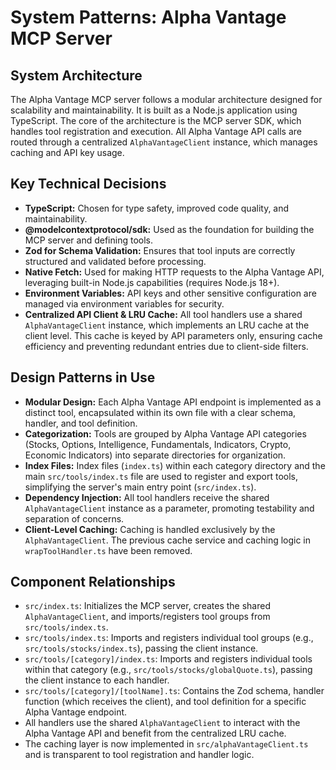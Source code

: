 # System Patterns: Alpha Vantage MCP Server

## System Architecture

The Alpha Vantage MCP server follows a modular architecture designed for scalability and maintainability. It is built as a Node.js application using TypeScript. The core of the architecture is the MCP server SDK, which handles tool registration and execution. All Alpha Vantage API calls are routed through a centralized `AlphaVantageClient` instance, which manages caching and API key usage.

## Key Technical Decisions

- **TypeScript:** Chosen for type safety, improved code quality, and maintainability.
- **@modelcontextprotocol/sdk:** Used as the foundation for building the MCP server and defining tools.
- **Zod for Schema Validation:** Ensures that tool inputs are correctly structured and validated before processing.
- **Native Fetch:** Used for making HTTP requests to the Alpha Vantage API, leveraging built-in Node.js capabilities (requires Node.js 18+).
- **Environment Variables:** API keys and other sensitive configuration are managed via environment variables for security.
- **Centralized API Client & LRU Cache:** All tool handlers use a shared `AlphaVantageClient` instance, which implements an LRU cache at the client level. This cache is keyed by API parameters only, ensuring cache efficiency and preventing redundant entries due to client-side filters.

## Design Patterns in Use

- **Modular Design:** Each Alpha Vantage API endpoint is implemented as a distinct tool, encapsulated within its own file with a clear schema, handler, and tool definition.
- **Categorization:** Tools are grouped by Alpha Vantage API categories (Stocks, Options, Intelligence, Fundamentals, Indicators, Crypto, Economic Indicators) into separate directories for organization.
- **Index Files:** Index files (`index.ts`) within each category directory and the main `src/tools/index.ts` file are used to register and export tools, simplifying the server's main entry point (`src/index.ts`).
- **Dependency Injection:** All tool handlers receive the shared `AlphaVantageClient` instance as a parameter, promoting testability and separation of concerns.
- **Client-Level Caching:** Caching is handled exclusively by the `AlphaVantageClient`. The previous cache service and caching logic in `wrapToolHandler.ts` have been removed.

## Component Relationships

- `src/index.ts`: Initializes the MCP server, creates the shared `AlphaVantageClient`, and imports/registers tool groups from `src/tools/index.ts`.
- `src/tools/index.ts`: Imports and registers individual tool groups (e.g., `src/tools/stocks/index.ts`), passing the client instance.
- `src/tools/[category]/index.ts`: Imports and registers individual tools within that category (e.g., `src/tools/stocks/globalQuote.ts`), passing the client instance to each handler.
- `src/tools/[category]/[toolName].ts`: Contains the Zod schema, handler function (which receives the client), and tool definition for a specific Alpha Vantage endpoint.
- All handlers use the shared `AlphaVantageClient` to interact with the Alpha Vantage API and benefit from the centralized LRU cache.
- The caching layer is now implemented in `src/alphaVantageClient.ts` and is transparent to tool registration and handler logic.
